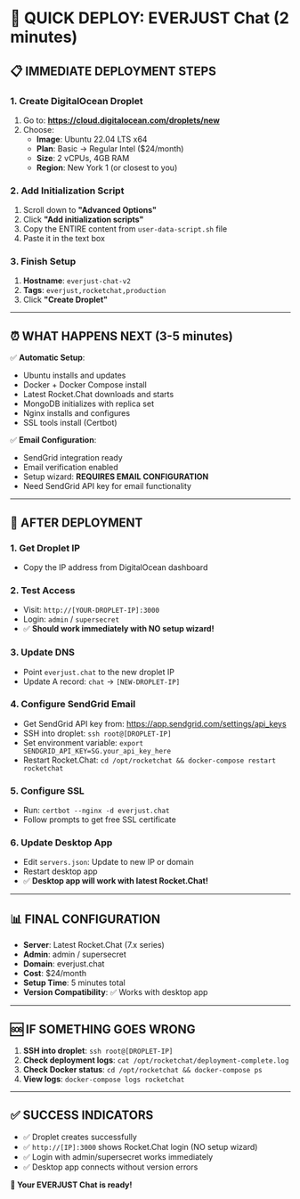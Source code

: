 # 🚀 QUICK DEPLOY: EVERJUST Chat (2 minutes)

## 📋 **IMMEDIATE DEPLOYMENT STEPS**

### **1. Create DigitalOcean Droplet**
1. Go to: **https://cloud.digitalocean.com/droplets/new**
2. Choose:
   - **Image**: Ubuntu 22.04 LTS x64
   - **Plan**: Basic → Regular Intel ($24/month)
   - **Size**: 2 vCPUs, 4GB RAM
   - **Region**: New York 1 (or closest to you)

### **2. Add Initialization Script**
1. Scroll down to **"Advanced Options"**
2. Click **"Add initialization scripts"**
3. Copy the ENTIRE content from `user-data-script.sh` file
4. Paste it in the text box

### **3. Finish Setup**
1. **Hostname**: `everjust-chat-v2`
2. **Tags**: `everjust,rocketchat,production`
3. Click **"Create Droplet"**

---

## ⏰ **WHAT HAPPENS NEXT (3-5 minutes)**

✅ **Automatic Setup**:
- Ubuntu installs and updates
- Docker + Docker Compose install
- Latest Rocket.Chat downloads and starts
- MongoDB initializes with replica set
- Nginx installs and configures
- SSL tools install (Certbot)

✅ **Email Configuration**:
- SendGrid integration ready
- Email verification enabled
- Setup wizard: **REQUIRES EMAIL CONFIGURATION**
- Need SendGrid API key for email functionality

---

## 🎯 **AFTER DEPLOYMENT**

### **1. Get Droplet IP**
- Copy the IP address from DigitalOcean dashboard

### **2. Test Access**
- Visit: `http://[YOUR-DROPLET-IP]:3000`
- Login: `admin` / `supersecret`
- ✅ **Should work immediately with NO setup wizard!**

### **3. Update DNS**
- Point `everjust.chat` to the new droplet IP
- Update A record: `chat` → `[NEW-DROPLET-IP]`

### **4. Configure SendGrid Email**
- Get SendGrid API key from: https://app.sendgrid.com/settings/api_keys
- SSH into droplet: `ssh root@[DROPLET-IP]`
- Set environment variable: `export SENDGRID_API_KEY=SG.your_api_key_here`
- Restart Rocket.Chat: `cd /opt/rocketchat && docker-compose restart rocketchat`

### **5. Configure SSL**
- Run: `certbot --nginx -d everjust.chat`
- Follow prompts to get free SSL certificate

### **6. Update Desktop App**
- Edit `servers.json`: Update to new IP or domain
- Restart desktop app
- ✅ **Desktop app will work with latest Rocket.Chat!**

---

## 📊 **FINAL CONFIGURATION**

- **Server**: Latest Rocket.Chat (7.x series)
- **Admin**: admin / supersecret
- **Domain**: everjust.chat
- **Cost**: $24/month
- **Setup Time**: 5 minutes total
- **Version Compatibility**: ✅ Works with desktop app

---

## 🆘 **IF SOMETHING GOES WRONG**

1. **SSH into droplet**: `ssh root@[DROPLET-IP]`
2. **Check deployment logs**: `cat /opt/rocketchat/deployment-complete.log`
3. **Check Docker status**: `cd /opt/rocketchat && docker-compose ps`
4. **View logs**: `docker-compose logs rocketchat`

---

## ✅ **SUCCESS INDICATORS**

- ✅ Droplet creates successfully
- ✅ `http://[IP]:3000` shows Rocket.Chat login (NO setup wizard)
- ✅ Login with admin/supersecret works immediately
- ✅ Desktop app connects without version errors

**🎉 Your EVERJUST Chat is ready!**
